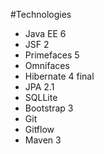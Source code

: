 #Technologies

* Java EE 6
* JSF 2
* Primefaces 5
* Omnifaces
* Hibernate 4 final
* JPA 2.1
* SQLLite
* Bootstrap 3
* Git
* Gitflow
* Maven 3
